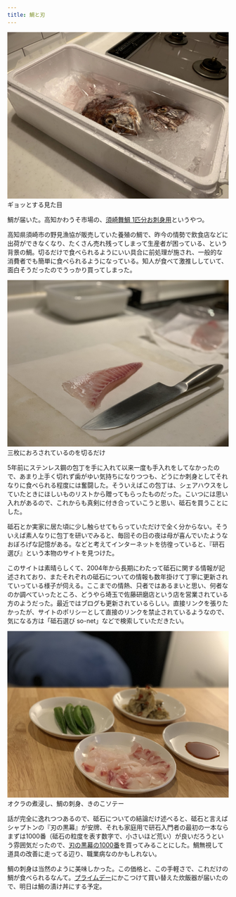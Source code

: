 ```yaml
---
title: 鯛と刃
---
```


![](/images/2020-10-18-tai-kashira.jpg)
ギョッとする見た目

鯛が届いた。高知かわうそ市場の、[須崎舞鯛 1匹分お刺身用](https://kochi-kawauso.com/collections/covid19_free_shipping/products/susakimadai-1hiki)というやつ。

高知県須崎市の野見漁協が販売していた養殖の鯛で、昨今の情勢で飲食店などに出荷ができなくなり、たくさん売れ残ってしまって生産者が困っている、という背景の鯛。切るだけで食べられるようにいい具合に前処理が施され、一般的な消費者でも簡単に食べられるようになっている。知人が食べて激推ししていて、面白そうだったのでうっかり買ってしまった。

![](/images/2020-10-18-tai-cut.jpg)
三枚におろされているのを切るだけ

5年前にステンレス鋼の包丁を手に入れて以来一度も手入れをしてなかったので、あまり上手く切れず歯がゆい気持ちになりつつも、どうにか刺身としてそれなりに食べられる程度には奮闘した。そういえばこの包丁は、シェアハウスをしていたときにほしいものリストから贈ってもらったものだった。こいつには思い入れがあるので、これからも真剣に付き合っていこうと思い、砥石を買うことにした。

砥石とか実家に居た頃に少し触らせてもらっていただけで全く分からない。そういえば素人なりに包丁を研いでみると、毎回その日の夜は母が喜んでいたようなおぼろげな記憶がある。などと考えてインターネットを彷徨っていると、『研石選び』という本物のサイトを見つけた。

このサイトは素晴らしくて、2004年から長期にわたって砥石に関する情報が記述されており、またそれぞれの砥石についての情報も数年掛けて丁寧に更新されていっている様子が伺える。ここまでの情熱、只者ではあるまいと思い、何者なのか調べていったところ、どうやら埼玉で佐藤研磨店という店を営業されている方のようだった。最近ではブログも更新されているらしい。直接リンクを張りたかったが、サイトのポリシーとして直接のリンクを禁止されているようなので、気になる方は「砥石選び so-net」などで検索していただきたい。

![](/images/2020-10-18-tai-table.jpg)
オクラの煮浸し、鯛の刺身、きのこソテー

話が完全に逸れつつあるので、砥石についての結論だけ述べると、砥石と言えばシャプトンの『刃の黒幕』が安牌、それも家庭用で研石入門者の最初の一本ならまずは1000番（砥石の粒度を表す数字で、小さいほど荒い）が良いだろうという雰囲気だったので、[刃の黒幕の1000番](https://www.amazon.co.jp/dp/B001TPFT0G/?tag=r7kamura07-22)を買ってみることにした。鯛無視して道具の改善に走ってる辺り、職業病なのかもしれない。

鯛の刺身は当然のように美味しかった。この価格と、この手軽さで、これだけの鯛が食べられるなんて。[プライムデー](/articles/2020-10-13-prime-day)にかこつけて買い替えた炊飯器が届いたので、明日は鯛の漬け丼にする予定。
